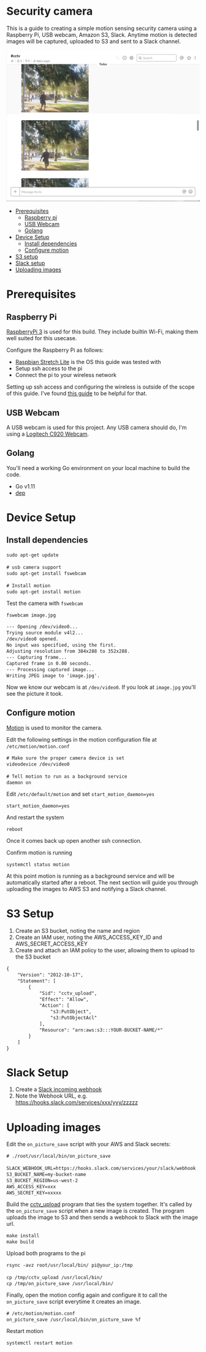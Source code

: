 # Security camera

This is a guide to creating a simple motion sensing security camera using a Raspberry Pi, USB 
webcam, Amazon S3, Slack. Anytime motion is detected images will be captured, uploaded to S3
and sent to a Slack channel.

![example](./resources/example.png)

- [Prerequisites](#prerequisites)
  - [Raspberry pi](#raspberry-pi)
  - [USB Webcam](#usb-webcam)
  - [Golang](#golang)
- [Device Setup](#device-setup)
  - [Install dependencies](#install-dependencies)
  - [Configure motion](#configure-motion)
- [S3 setup](#s3-setup)
- [Slack setup](#slack-setup)
- [Uploading images](#uploading-images)


# Prerequisites

## Raspberry Pi

[RaspberryPi 3](https://www.raspberrypi.org/products/raspberry-pi-3-model-b/) is used for this build.
They include builtin Wi-Fi, making them well suited for this usecase.

Configure the Raspberry Pi as follows:
- [Raspbian Stretch Lite](https://www.raspberrypi.org/downloads/raspbian/) is the OS this guide was tested with
- Setup ssh access to the pi
- Connect the pi to your wireless network

Setting up ssh access and configuring the wireless is outside of the scope of this guide.
I've found [this guide](https://medium.com/@danidudas/install-raspbian-jessie-lite-and-setup-wi-fi-without-access-to-command-line-or-using-the-network-97f065af722e) to 
be helpful for that.

## USB Webcam

A USB webcam is used for this project. Any USB camera should do, I'm using a [Logitech C920 Webcam](https://www.amazon.com/gp/product/B006JH8T3S).

## Golang

You'll need a working Go environment on your local machine to build the code.

* Go v1.11
* [dep](https://github.com/golang/dep)

# Device Setup

## Install dependencies


```
sudo apt-get update

# usb camera support
sudo apt-get install fswebcam

# Install motion
sudo apt-get install motion
```

Test the camera with `fswebcam`
```
fswebcam image.jpg
```
```
--- Opening /dev/video0...
Trying source module v4l2...
/dev/video0 opened.
No input was specified, using the first.
Adjusting resolution from 384x288 to 352x288.
--- Capturing frame...
Captured frame in 0.00 seconds.
--- Processing captured image...
Writing JPEG image to 'image.jpg'.
```
Now we know our webcam is at `/dev/video0`. If you look at `image.jpg` you'll see the picture it took.


## Configure motion

[Motion](https://motion-project.github.io/) is used to monitor the camera.

Edit the following settings in the motion configuration file at `/etc/motion/motion.conf`

```
# Make sure the proper camera device is set
videodevice /dev/video0

# Tell motion to run as a background service
daemon on
```

Edit `/etc/default/motion` and set `start_motion_daemon=yes`
```
start_motion_daemon=yes
```

And restart the system
```
reboot
```

Once it comes back up open another ssh connection.

Confirm motion is running
```
systemctl status motion
```

At this point motion is running as a background service and will be automatically
started after a reboot. The next section will guide you through uploading the images
to AWS S3 and notifying a Slack channel.

# S3 Setup

1. Create an S3 bucket, noting the name and region
2. Create an IAM user, noting the AWS_ACCESS_KEY_ID and AWS_SECRET_ACCESS_KEY
3. Create and attach an IAM policy to the user, allowing them to upload to the S3 bucket
  ```
  {
      "Version": "2012-10-17",
      "Statement": [
          {
              "Sid": "cctv_upload",
              "Effect": "Allow",
              "Action": [
                  "s3:PutObject",
                  "s3:PutObjectAcl"
              ],
              "Resource": "arn:aws:s3:::YOUR-BUCKET-NAME/*"
          }
      ]
  }
  ```

# Slack Setup

1. Create a [Slack incoming webhook](https://api.slack.com/incoming-webhooks)
2. Note the Webhook URL, e.g. https://hooks.slack.com/services/xxx/yyy/zzzzz

# Uploading images

Edit the `on_picture_save` script with your AWS and Slack secrets:
```
# ./root/usr/local/bin/on_picture_save

SLACK_WEBHOOK_URL=https://hooks.slack.com/services/your/slack/webhook
S3_BUCKET_NAME=my-bucket-name
S3_BUCKET_REGION=us-west-2
AWS_ACCESS_KEY=xxx
AWS_SECRET_KEY=xxxxx
```

Build the [cctv_upload](./cmd/cctv_upload) program that ties the system together.
It's called by the `on_picture_save` script when a new image is created. 
The program uploads the image to S3 and then sends a webhook to Slack with the image url.

```
make install
make build
```

Upload both programs to the pi
```
rsync -avz root/usr/local/bin/ pi@your_ip:/tmp

cp /tmp/cctv_upload /usr/local/bin/
cp /tmp/on_picture_save /usr/local/bin/
```

Finally, open the motion config again and configure it to call the `on_picture_save` script everytime it creates an image.

```
# /etc/motion/motion.conf
on_picture_save /usr/local/bin/on_picture_save %f
```

Restart motion
```
systemctl restart motion
```
